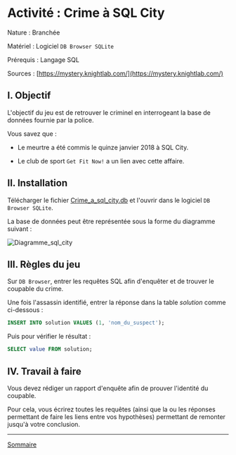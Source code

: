 # Activité : Crime à SQL City

Nature : Branchée

Matériel : Logiciel `DB Browser SQLite`

Prérequis : Langage SQL

Sources : [https://mystery.knightlab.com/](https://mystery.knightlab.com/)

## I. Objectif

L'objectif du jeu est de retrouver le criminel en interrogeant la base de données fournie par la police.

Vous savez que :

- Le meurtre a été commis le quinze janvier 2018 à SQL City.

- Le club de sport `Get Fit Now!` a un lien avec cette affaire.

## II. Installation

Télécharger le fichier [Crime_a_sql_city.db](./src/crime_a_sql_city.db) et l'ouvrir dans le logiciel `DB Browser SQLite`.

La base de données peut être représentée sous la forme du diagramme suivant :

![Diagramme_sql_city](./img/diagramme_sql_city.png)

## III. Règles du jeu

Sur `DB Browser`, entrer les requêtes SQL afin d'enquêter et de trouver le coupable du crime.

Une fois l'assassin identifié, entrer la réponse dans la table $solution$ comme ci-dessous :

```sql
INSERT INTO solution VALUES (1, 'nom_du_suspect');
```

Puis pour vérifier le résultat :

```sql
SELECT value FROM solution;
```

## IV. Travail à faire

Vous devez rédiger un rapport d'enquête afin de prouver l'identité du coupable.

Pour cela, vous écrirez toutes les requêtes (ainsi que la ou les réponses permettant de faire les liens entre vos hypothèses) permettant de remonter jusqu'à votre conclusion.

________________

[Sommaire](./../README.md)